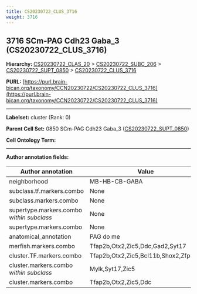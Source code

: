 ```yaml
---
title: CS20230722_CLUS_3716
weight: 3716
---
```

## 3716 SCm-PAG Cdh23 Gaba_3 (CS20230722_CLUS_3716)
<b>Hierarchy: </b>
[CS20230722_CLAS_20](../CS20230722_CLAS_20) >
[CS20230722_SUBC_206](../CS20230722_SUBC_206) >
[CS20230722_SUPT_0850](../CS20230722_SUPT_0850) >
[CS20230722_CLUS_3716](../CS20230722_CLUS_3716)

**PURL:** [https://purl.brain-bican.org/taxonomy/CCN20230722/CS20230722_CLUS_3716](https://purl.brain-bican.org/taxonomy/CCN20230722/CS20230722_CLUS_3716)

---


**Labelset:** cluster (Rank: 0)

**Parent Cell Set:** 0850 SCm-PAG Cdh23 Gaba_3 ([CS20230722_SUPT_0850](../CS20230722_SUPT_0850))



**Cell Ontology Term:** 

[MARKER GENES.]: #


---

[TRANSFERRED ANNOTATIONS.]: #


[AUTHOR ANNOTATION FIELDS.]: #


**Author annotation fields:**

| Author annotation | Value |
|-------------------|-------|
|neighborhood|MB-HB-CB-GABA|
|subclass.tf.markers.combo|None|
|subclass.markers.combo|None|
|supertype.markers.combo _within subclass_|None|
|supertype.markers.combo|None|
|anatomical_annotation|PAG do me|
|merfish.markers.combo|Tfap2b,Otx2,Zic5,Ddc,Gad2,Syt17|
|cluster.TF.markers.combo|Tfap2b,Otx2,Zic5,Bcl11b,Shox2,Zfp536|
|cluster.markers.combo _within subclass_|Mylk,Syt17,Zic5|
|cluster.markers.combo|Tfap2b,Otx2,Zic5,Ddc|
